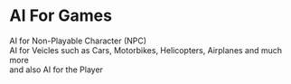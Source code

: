 # AI For Games

AI for Non-Playable Character (NPC)  
AI for Veicles such as Cars, Motorbikes, Helicopters, Airplanes and much more  
and also AI for the Player
